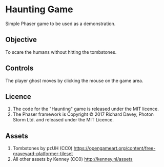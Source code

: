 # Haunting Game
Simple Phaser game to be used as a demonstration.
## Objective
To scare the humans without hitting the tombstones.
## Controls
The player ghost moves by clicking the mouse on the game area.
## Licence
1. The code for the "Haunting" game is released under the MIT licence.
2. The Phaser framework is Copyright © 2017 Richard Davey, Photon Storm Ltd. and released under the MIT Licence.
## Assets
1. Tombstones by pzUH (CC0) https://opengameart.org/content/free-graveyard-platformer-tileset
2. All other assets by Kenney (CC0) http://kenney.nl/assets
